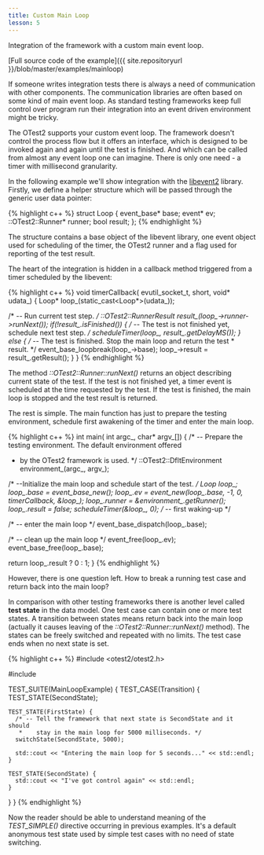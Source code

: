 ```yaml
---
title: Custom Main Loop
lesson: 5
---
```

Integration of the framework with a custom main event loop.

[Full source code of the example]({{ site.repositoryurl }}/blob/master/examples/mainloop)

If someone writes integration tests there is always a need of communication
with other components. The communication libraries are often based on some
kind of main event loop. As standard testing frameworks keep full control
over program run their integration into an event driven environment might
be tricky.

The OTest2 supports your custom event loop. The framework doesn't control
the process flow but it offers an interface, which is designed to be invoked
again and again until the test is finished. And which can be called from almost
any event loop one can imagine. There is only one need - a timer with
millisecond granularity.

In the following example we'll show integration with 
the [libevent2](https://libevent.org/) library. Firstly, we define a helper
structure which will be passed through the generic user data pointer:

{% highlight c++ %}
struct Loop {
    event_base* base;
    event* ev;
    ::OTest2::Runner* runner;
    bool result;
};
{% endhighlight %}

The structure contains a base object of the libevent library, one event
object used for scheduling of the timer, the OTest2 runner and a flag
used for reporting of the test result.

The heart of the integration is hidden in a callback method triggered
from a timer scheduled by the libevent:

{% highlight c++ %}
void timerCallback(
    evutil_socket_t,
    short,
    void* udata_) {
  Loop* loop_(static_cast<Loop*>(udata_));

  /* -- Run current test step. */
  ::OTest2::RunnerResult result_(loop_->runner->runNext());
  if(!result_.isFinished()) {
    /* -- The test is not finished yet, schedule next test step. */
    scheduleTimer(loop_, result_.getDelayMS());
  }
  else {
    /* -- The test is finished. Stop the main loop and return the test
     *    result. */
    event_base_loopbreak(loop_->base);
    loop_->result = result_.getResult();
  }
}
{% endhighlight %}

The method _::OTest2::Runner::runNext()_ returns an object describing current
state of the test. If the test is not finished yet, a timer event is scheduled
at the time requested by the test. If the test is finished, the main loop is
stopped and the test result is returned.

The rest is simple. The main function has just to prepare the testing
environment, schedule first awakening of the timer and enter the main loop.

{% highlight c++ %}
int main(
    int argc_,
    char* argv_[]) {
  /* -- Prepare the testing environment. The default environment offered
   *    by the OTest2 framework is used. */
  ::OTest2::DfltEnvironment environment_(argc_, argv_);

  /* --Initialize the main loop and schedule start of the test. */
  Loop loop_;
  loop_.base = event_base_new();
  loop_.ev = event_new(loop_.base, -1, 0, timerCallback, &loop_);
  loop_.runner = &environment_.getRunner();
  loop_.result = false;
  scheduleTimer(&loop_, 0);  /* -- first waking-up */

  /* -- enter the main loop */
  event_base_dispatch(loop_.base);

  /* -- clean up the main loop */
  event_free(loop_.ev);
  event_base_free(loop_.base);

  return loop_.result ? 0 : 1;
}
{% endhighlight %}

However, there is one question left. How to break a running test case and
return back into the main loop?

In comparison with other testing frameworks there is another level called
**test state** in the data model. One test case can contain one or more test
states. A transition between states means return back into the main loop
(actually it causes leaving of the _::OTest2::Runner::runNext()_ method).
The states can be freely switched and repeated with no limits. The test case
ends when no next state is set.

{% highlight c++ %}
#include <otest2/otest2.h>

#include <iostream>

TEST_SUITE(MainLoopExample) {
  TEST_CASE(Transition) {
    TEST_STATE(SecondState);

    TEST_STATE(FirstState) {
      /* -- Tell the framework that next state is SecondState and it should
       *    stay in the main loop for 5000 milliseconds. */
      switchState(SecondState, 5000);

      std::cout << "Entering the main loop for 5 seconds..." << std::endl;
    }

    TEST_STATE(SecondState) {
      std::cout << "I've got control again" << std::endl;
    }
  }
}
{% endhighlight %}

Now the reader should be able to understand meaning of the _TEST_SIMPLE()_
directive occurring in previous examples. It's a default anonymous test state
used by simple test cases with no need of state switching.
